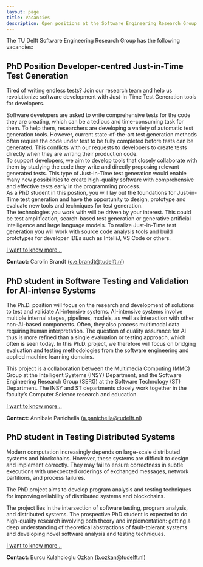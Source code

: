 ```yaml
---
layout: page
title: Vacancies
description: Open positions at the Software Engineering Research Group
---
```


The TU Delft Software Engineering Research Group has the following vacancies: 

## PhD Position Developer-centred Just-in-Time Test Generation

Tired of writing endless tests? Join our research team and help us revolutionize software development with Just-in-Time Test Generation tools for developers.

Software developers are asked to write comprehensive tests for the code they are creating, which can be a tedious and time-consuming task for them. To help them, researchers are developing a variety of automatic test generation tools. However, current state-of-the-art test generation methods often require the code under test to be fully completed before tests can be generated. This conflicts with our requests to developers to create tests directly when they are writing their production code.  
To support developers, we aim to develop tools that closely collaborate with them by studying the code they write and directly proposing relevant generated tests. This type of Just-in-Time test generation would enable many new possibilities to create high-quality software with comprehensive and effective tests early in the programming process.  
As a PhD student in this postion, you will lay out the foundations for Just-in-Time test generation and have the opportunity to design, prototype and evaluate new tools and techniques for test generation.  
The technologies you work with will be driven by your interest. This could be test amplification, search-based test generation or generative artificial intelligence and large language models.
To realize Just-in-Time test generation you will work with source code analysis tools and build prototypes for developer IDEs such as IntelliJ, VS Code or others.

[I want to know more...](vacancies/dev-centered-test-gen.md)

**Contact:** Carolin Brandt (c.e.brandt@tudelft.nl)


## PhD student in Software Testing and Validation for AI-intense Systems

The Ph.D. position will focus on the research and development of solutions to test and validate AI-intensive systems. AI-intensive systems involve multiple internal stages, pipelines, models, as well as interaction with other non-AI-based components. Often, they also process multimodal data requiring human interpretation. The question of quality assurance for AI thus is more refined than a single evaluation or testing approach, which often is seen today. In this Ph.D. project, we therefore will focus on bridging evaluation and testing methodologies from the software engineering and applied machine learning domains.

This project is a collaboration between the Multimedia Computing (MMC) Group at the Intelligent Systems (INSY) Department, and the Software Engineering Research Group (SERG) at the Software Technology (ST) Department. The INSY and ST departments closely work together in the faculty’s Computer Science research and education.

[I want to know more...](vacancies/testing4ai.html)

**Contact:** Annibale Panichella (a.panichella@tudelft.nl)


## PhD student in Testing Distributed Systems

Modern computation increasingly depends on large-scale distributed systems and blockchains. However, these systems are difficult to design and implement correctly. They may fail to ensure correctness in subtle executions with unexpected orderings of exchanged messages, network partitions, and process failures.

The PhD project aims to develop program analysis and testing techniques for improving reliability of distributed systems and blockchains.

The project lies in the intersection of software testing, program analysis, and distributed systems. The prospective PhD student is expected to do high-quality research involving both theory and implementation: getting a deep understanding of theoretical abstractions of fault-tolerant systems and developing novel software analysis and testing techniques.

[I want to know more...](vacancies/testds.html)

**Contact:** Burcu Kulahcioglu Ozkan (b.ozkan@tudelft.nl)
